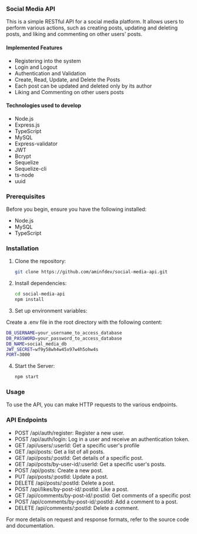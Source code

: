 ### Social Media API 

This is a simple RESTful API for a social media platform. It allows users to perform various actions, such as creating posts, updating and deleting posts, and liking and commenting on other users' posts.


#### Implemented Features

* Registering into the system
* Login and Logout
* Authentication and Validation
* Create, Read, Update, and Delete the Posts
* Each post can be updated and deleted only by its author
* Liking and Commenting on other users posts


#### Technologies used to develop

* Node.js
* Express.js
* TypeScript
* MySQL
* Express-validator
* JWT
* Bcrypt
* Sequelize
* Sequelize-cli
* ts-node
* uuid


### Prerequisites

Before you begin, ensure you have the following installed:

- Node.js
- MySQL
- TypeScript


### Installation

1. Clone the repository:

   ```bash
   git clone https://github.com/aminfdev/social-media-api.git
   ```

2. Install dependencies:

   ```bash
   cd social-media-api
   npm install
   ```

3. Set up environment variables:

Create a .env file in the root directory with the following content:
 
   ```bash
   DB_USERNAME=your_username_to_access_database
   DB_PASSWORD=your_password_to_access_database
   DB_NAME=social_media_db
   JWT_SECRET=wf9y58wh4w45x97w4h5ohw4s
   PORT=3000
   ```

4. Start the Server:

   ```bash
   npm start
   ```


### Usage

To use the API, you can make HTTP requests to the various endpoints.


### API Endpoints

 * POST /api/auth/register: Register a new user.
 * POST /api/auth/login: Log in a user and receive an authentication token.
 * GET /api/users/:userId: Get a specific user's profile
 * GET /api/posts: Get a list of all posts.
 * GET /api/posts/:postId: Get details of a specific post.
 * GET /api/posts/by-user-id/:userId: Get a specific user's posts.
 * POST /api/posts: Create a new post.
 * PUT /api/posts/:postId: Update a post.
 * DELETE /api/posts/:postId: Delete a post.
 * POST /api/likes/by-post-id/:postId: Like a post.
 * GET /api/comments/by-post-id/:postId: Get comments of a specific post
 * POST /api/comments/by-post-id/:postId: Add a comment to a post.
 * DELETE /api/comments/:postId: Delete a comment.


For more details on request and response formats, refer to the source code and documentation.
